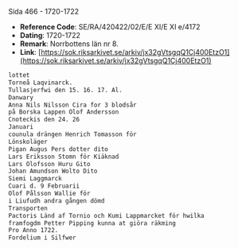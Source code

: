 Sida 466 - 1720-1722

- **Reference Code**: SE/RA/420422/02/E/E XI/E XI e/4172
- **Dating**: 1720-1722
- **Remark**: Norrbottens län nr 8.
- **Link**: [https://sok.riksarkivet.se/arkiv/jx32gVtsgqQ1Cj400EtzO1](https://sok.riksarkivet.se/arkiv/jx32gVtsgqQ1Cj400EtzO1)

```txt linenums="1"
lottet
Torneå Laqvinarck.
Tullasjerfwi den 15. 16. 17. Al.
Danwary
Anna Nils Nilsson Cira for 3 blodsår
på Borska Lappen Olof Andersson
Cnoteckis den 24. 26
Januari
counula drängen Henrich Tomasson för
Lönskoläger
Pigan Augus Pers dotter dito
Lars Eriksson Stomn för Kiäknad
Lars Olofsson Huru Gito
Johan Amundson Wolto Dito
Siemi Laggmarck
Cuari d. 9 Februarii
Olof Pålsson Wallie för
i Liufudh andra gången dömd
Transporten
Pactoris Länd af Tornio och Kumi Lappmarcket för hwilka
framfogdm Petter Pipping kunna at giöra räkming
Pro Anno 1722.
Fordelium i Silfwer
```
